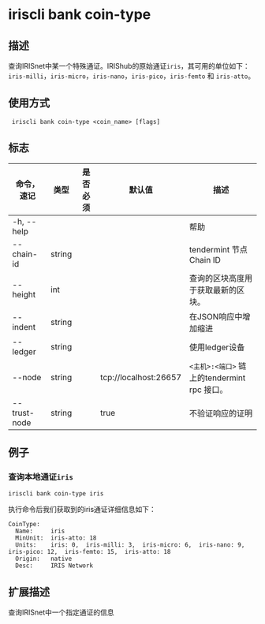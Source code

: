 # iriscli bank coin-type

## 描述

查询IRISnet中某一个特殊通证。IRIShub的原始通证`iris`，其可用的单位如下： `iris-milli`，`iris-micro`，`iris-nano`，`iris-pico`，`iris-femto` 和 `iris-atto`。

## 使用方式

```
 iriscli bank coin-type <coin_name> [flags]
``` 

## 标志

| 命令，速记     | 类型   | 是否必须   | 默认值                 | 描述                                      |
| ------------ | ------ | -------- | --------------------- | ----------------------------------------- |
| -h, --help   |        |          |                       | 帮助                                       |
| --chain-id   | string |          |                       | tendermint 节点Chain ID                    |
| --height     | int    |          |                       | 查询的区块高度用于获取最新的区块。             |
| --indent     | string |          |                       | 在JSON响应中增加缩进                        |
| --ledger     | string |          |                       | 使用ledger设备                             |
| --node       | string |          | tcp://localhost:26657 | `<主机>:<端口>` 链上的tendermint rpc 接口。  |
| --trust-node | string |          | true                  | 不验证响应的证明                            |

## 例子

### 查询本地通证`iris`

```
iriscli bank coin-type iris
```

执行命令后我们获取到的iris通证详细信息如下：

```
CoinType:
  Name:     iris
  MinUnit:  iris-atto: 18
  Units:    iris: 0,  iris-milli: 3,  iris-micro: 6,  iris-nano: 9,  iris-pico: 12,  iris-femto: 15,  iris-atto: 18
  Origin:   native
  Desc:     IRIS Network
```



## 扩展描述

查询IRISnet中一个指定通证的信息

​    



​           
